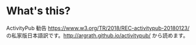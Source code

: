 # What's this?
ActivityPub 勧告 https://www.w3.org/TR/2018/REC-activitypub-20180123/ の私家版日本語訳です。http://argrath.github.io/activitypub/ から読めます。
